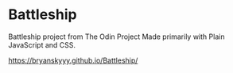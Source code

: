 # Battleship
Battleship project from The Odin Project
Made primarily with Plain JavaScript and CSS.

https://bryanskyyy.github.io/Battleship/
